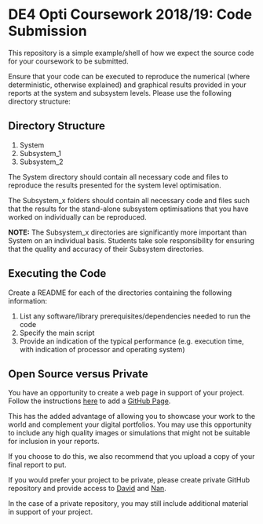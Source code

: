 DE4 Opti Coursework 2018/19: Code Submission
============
This repository is a simple example/shell of how we expect the source code for
your coursework to be submitted. 

Ensure that your code can be executed to reproduce the numerical (where
deterministic, otherwise explained) and graphical results provided in your
reports at the system and subsystem levels. Please use the following directory
structure:  

Directory Structure
-----------
1. System
2. Subsystem_1
3. Subsystem_2

The System directory should contain all necessary code and files to reproduce
the results presented for the system level optimisation. 

The Subsystem_x folders should contain all necessary code and files such that
the results for the stand-alone subsystem optimisations that you have worked on
individually can be reproduced. 

**NOTE:** The Subsystem_x directories are significantly more important than 
System on an individual basis. Students take sole responsibility for ensuring
that the quality and accuracy of their Subsystem directories.

Executing the Code
----------
Create a README for each of the directories containing the following
information: 

1. List any software/library prerequisites/dependencies needed to run the code
2. Specify the main script 
3. Provide an indication of the typical performance (e.g. execution time, with
indication of processor and operating system)

Open Source versus Private 
----------
You have an opportunity to create a web page in support of your project.  Follow
the instructions [here](https://pages.github.com) to add a [GitHub
Page](https://pages.github.com). 

This has the added advantage of allowing you to showcase your work to the world
and complement your digital portfolios. You may use this opportunity to include
any high quality images or simulations that might not be suitable for inclusion
in your reports.  

If you choose to do this, we also recommend that you upload a copy of your final
report to put.  

If you would prefer your project to be private, please create private GitHub
repository and provide access to [David](<mailto:david.boyle@imperial.ac.uk>)
and [Nan](<mailto:n.li09@imperial.ac.uk>).

In the case of a private repository, you may still include additional material
in support of your project.
